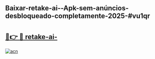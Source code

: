 ## Baixar-retake-ai--Apk-sem-anúncios-desbloqueado-completamente-2025-#vu1qr

# <h2><a href="https://ainizakaria.my?title=retake-ai-&ref=20M">🔗👉 🔴 retake-ai-</a></h2>

[![acn](https://github.com/user-attachments/assets/0f9c940e-d8b0-45ae-aac7-cd30a18b3e1c)](https://ainizakaria.my?title=retake-ai-&ref=20M)

